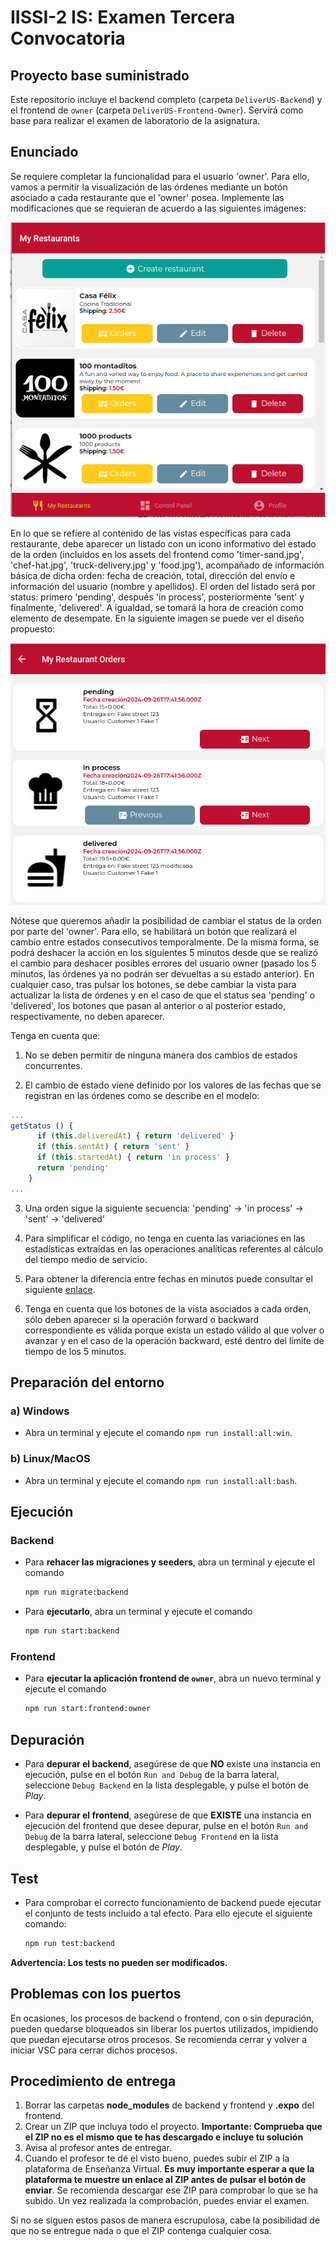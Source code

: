 # IISSI-2 IS: Examen Tercera Convocatoria

## Proyecto base suministrado

Este repositorio incluye el backend completo (carpeta `DeliverUS-Backend`) y el frontend de `owner` (carpeta `DeliverUS-Frontend-Owner`). Servirá como base para realizar el examen de laboratorio de la asignatura.

## Enunciado

Se requiere completar la funcionalidad para el usuario 'owner'. Para ello, vamos a permitir la visualización de las órdenes mediante un botón asociado a cada restaurante que el 'owner' posea. Implemente las modificaciones que se requieran de acuerdo a las siguientes imágenes:

![Alt text](docs/listado.png "Listado de restaurantes con la inclusión del botón")

En lo que se refiere al contenido de las vistas específicas para cada restaurante, debe aparecer un listado con un icono informativo del estado de la orden (incluidos en los assets del frontend como 'timer-sand.jpg', 'chef-hat.jpg', 'truck-delivery.jpg' y 'food.jpg'), acompañado de información básica de dicha orden: fecha de creación, total, dirección del envío e información del usuario (nombre y apellidos). El orden del listado será por status: primero 'pending', después 'in process', posteriormente 'sent' y finalmente, 'delivered'. A igualdad, se tomará la hora de creación como elemento de desempate. En la siguiente imagen se puede ver el diseño propuesto:

![Alt text](docs/listado_botones.png "Listado de órdenes con la inclusión del botón next status y previous status")

Nótese que queremos añadir la posibilidad de cambiar el status de la orden por parte del 'owner'. Para ello, se habilitará un botón que realizará el cambio entre estados consecutivos temporalmente. De la misma forma, se podrá deshacer la acción en los siguientes 5 minutos desde que se realizó el cambio para deshacer posibles errores del usuario owner (pasado los 5 minutos, las órdenes ya no podrán ser devueltas a su estado anterior). En cualquier caso, tras pulsar los botones, se debe cambiar la vista para actualizar la lista de órdenes y en el caso de que el status sea 'pending' o 'delivered', los botones que pasan al anterior o al posterior estado, respectivamente, no deben aparecer.

Tenga en cuenta que:

1. No se deben permitir de ninguna manera dos cambios de estados concurrentes.

2. El cambio de estado viene definido por los valores de las fechas que se registran en las órdenes como se describe en el modelo:

```javascript
...
getStatus () {
      if (this.deliveredAt) { return 'delivered' }
      if (this.sentAt) { return 'sent' }
      if (this.startedAt) { return 'in process' }
      return 'pending'
    }
...
```

3. Una orden sigue la siguiente secuencia: 'pending' -> 'in process' -> 'sent' -> 'delivered'

4. Para simplificar el código, no tenga en cuenta las variaciones en las estadísticas extraídas en las operaciones analíticas referentes al cálculo del tiempo medio de servicio.

5. Para obtener la diferencia entre fechas en minutos puede consultar el siguiente [enlace](https://www.geeksforgeeks.org/how-to-calculate-minutes-between-two-dates-in-javascript/).

6. Tenga en cuenta que los botones de la vista asociados a cada orden, sólo deben aparecer si la operación forward o backward correspondiente es válida porque exista un estado válido al que volver o avanzar y en el caso de la operación backward, esté dentro del límite de tiempo de los 5 minutos.

## Preparación del entorno

### a) Windows

* Abra un terminal y ejecute el comando `npm run install:all:win`.

### b) Linux/MacOS

* Abra un terminal y ejecute el comando `npm run install:all:bash`.

## Ejecución

### Backend

* Para **rehacer las migraciones y seeders**, abra un terminal y ejecute el comando

    ```Bash
    npm run migrate:backend
    ```

* Para **ejecutarlo**, abra un terminal y ejecute el comando

    ```Bash
    npm run start:backend
    ```

### Frontend

* Para **ejecutar la aplicación frontend de `owner`**, abra un nuevo terminal y ejecute el comando

    ```Bash
    npm run start:frontend:owner
    ```

## Depuración

* Para **depurar el backend**, asegúrese de que **NO** existe una instancia en ejecución, pulse en el botón `Run and Debug` de la barra lateral, seleccione `Debug Backend` en la lista desplegable, y pulse el botón de *Play*.

* Para **depurar el frontend**, asegúrese de que **EXISTE** una instancia en ejecución del frontend que desee depurar, pulse en el botón `Run and Debug` de la barra lateral, seleccione `Debug Frontend` en la lista desplegable, y pulse el botón de *Play*.

## Test

* Para comprobar el correcto funcionamiento de backend puede ejecutar el conjunto de tests incluido a tal efecto. Para ello ejecute el siguiente comando:

    ```Bash
    npm run test:backend
    ```

**Advertencia: Los tests no pueden ser modificados.**

## Problemas con los puertos

En ocasiones, los procesos de backend o frontend, con o sin depuración, pueden quedarse bloqueados sin liberar los puertos utilizados, impidiendo que puedan ejecutarse otros procesos. Se recomienda cerrar y volver a iniciar VSC para cerrar dichos procesos.

## Procedimiento de entrega

1. Borrar las carpetas **node_modules** de backend y frontend y **.expo** del frontend.
1. Crear un ZIP que incluya todo el proyecto. **Importante: Comprueba que el ZIP no es el mismo que te has descargado e incluye tu solución**
1. Avisa al profesor antes de entregar.
1. Cuando el profesor te dé el visto bueno, puedes subir el ZIP a la plataforma de Enseñanza Virtual. **Es muy importante esperar a que la plataforma te muestre un enlace al ZIP antes de pulsar el botón de enviar**. Se recomienda descargar ese ZIP para comprobar lo que se ha subido. Un vez realizada la comprobación, puedes enviar el examen.
  
Si no se siguen estos pasos de manera escrupulosa, cabe la posibilidad de que no se entregue nada o que el ZIP contenga cualquier cosa.
